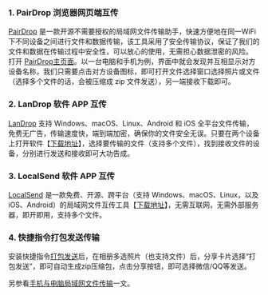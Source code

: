 ### 1. PairDrop 浏览器网页端互传
[PairDrop](https://pairdrop.net/) 是一款开源不需要授权的局域网文件传输助手，快速方便地在同一WiFi下不同设备之间进行文件和数据传输，该工具采用了安全传输协议，保证了我们的文件和数据在传输过程中安全性，可以放心的使用，无需担心数据泄密的风险。
打开 [PairDrop主页面](https://pairdrop.net/)。以一台电脑和手机为例，界面中就会发现并互相显示对方设备名称，我们只需要点击对方设备图标，即可打开文件选择窗口选择照片或文件（选择多个文件的话，会被压缩成 zip 文件发送），另一端接收下载即可。
### 2. LanDrop 软件 APP 互传
[LanDrop](https://landrop.app/) 支持 Windows、macOS、Linux、Android 和 iOS 全平台文件传输，免费无广告，传输速度快，端到端加密，确保你的文件安全无误。只要在两个设备上打开软件【[下载地址](https://landrop.app/#downloads)】，选择要传输的文件（支持多个文件），找到接收文件的设备，分别进行发送和接收即可大功告成。
### 3. LocalSend 软件 APP 互传
[LocalSend](https://localsend.org/zh-CN) 是一款免费、开源、跨平台（支持 Windows、macOS、Linux，以及 iOS、Android）的局域网文件互传工具【[下载地址](https://localsend.org/zh-CN/download)】，无需互联网，无需外部服务器，即开即用，支持多个文件。
### 4. 快捷指令打包发送传输
安装快捷指令[打包发送](https://www.icloud.com/shortcuts/60ca5a1c523a4783b69d00da3edf91e1)后，在相册多选照片（也支持文件）后，分享卡片选择“打包发送”，即可自动生成zip压缩包，点击分享按钮，即可选择微信/QQ等发送。

另参看[手机与电脑局域网文件传输](https://jialikemeng.github.io/post/shou-ji-yu-dian-nao-ju-yu-wang-wen-jian-chuan-shu.html)一文。